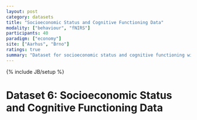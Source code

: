 ```yaml
---
layout: post
category: datasets
title: "Socioeconomic Status and Cognitive Functioning Data"
modality: ["behaviour", "fNIRS"]
participants: 40
paradigm: ["economy"]
site: ["Aarhus", "Brno"]
ratings: true
summary: "Dataset for socioeconomic status and cognitive functioning with money management tasks"
---
```


{% include JB/setup %}

# Dataset 6: Socioeconomic Status and Cognitive Functioning Data